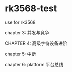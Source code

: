 # rk3568-test

use for rk3568

chapter 3: 并发与竞争

CHAPTER 4: 高级字符设备进阶

chapter 5: 中断

chapter 6: platform 平台总线

